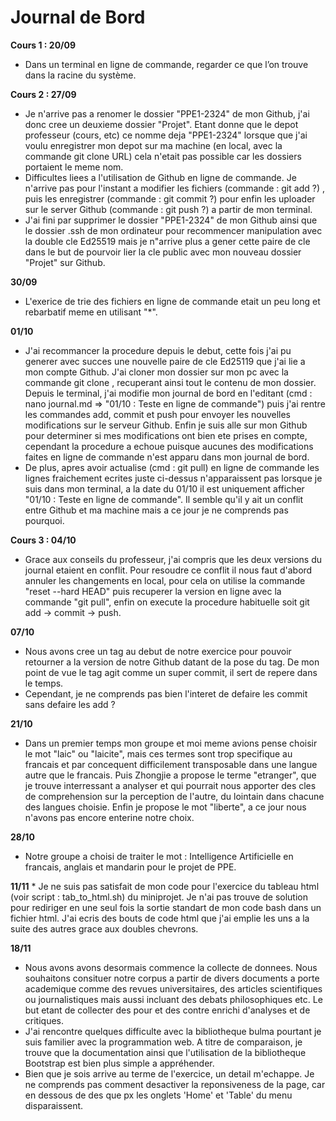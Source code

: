 # Journal de Bord

**Cours 1 : 20/09**
* Dans un terminal en ligne de commande, regarder ce que l’on trouve dans la racine du système.

**Cours 2 : 27/09** 
* Je n'arrive pas a renomer le dossier "PPE1-2324" de mon Github, j'ai donc cree 
un deuxieme dossier "Projet". Etant donne que le depot professeur (cours, etc) ce nomme deja 
"PPE1-2324" lorsque que j'ai voulu enregistrer mon depot sur ma machine (en local, avec la 
commande git clone URL) cela n'etait pas possible car les dossiers portaient le meme nom. 
* Difficultes liees a l'utilisation de Github en ligne de commande. Je n'arrive pas pour l'instant a modifier les fichiers (commande : git add ?) , puis les enregistrer (commande : git commit ?) pour enfin les uploader sur le server Github (commande : git push ?) a partir de mon terminal. 
* J'ai fini par supprimer le dossier "PPE1-2324" de mon Github ainsi que le dossier .ssh de mon ordinateur pour recommencer manipulation avec la double cle Ed25519 mais je n"arrive plus a gener cette paire de cle dans le but de pourvoir lier la cle public avec mon nouveau dossier "Projet" sur Github.

**30/09** 
* L'exerice de trie des fichiers en ligne de commande etait un peu long et rebarbatif 
meme en utilisant "*".

**01/10** 
* J'ai recommancer la procedure depuis le debut, cette fois j'ai pu generer avec succes une 
nouvelle paire de cle Ed25119 que j'ai lie a mon compte Github. J'ai cloner mon dossier sur mon pc avec la commande git clone <URL SSH>, recuperant ainsi tout le contenu de mon dossier. Depuis le terminal, j'ai modifie mon journal de bord en l'editant (cmd : nano journal.md => "01/10 : Teste en ligne de commande") puis j'ai rentre les commandes add, commit et push pour envoyer les nouvelles modifications sur le serveur Github. Enfin je suis alle sur mon Github pour determiner si mes modifications ont bien ete prises en compte, cependant la procedure a echoue puisque 
aucunes des modifications faites en ligne de commande n'est apparu dans mon journal de bord. 
* De plus, apres avoir actualise (cmd : git pull) en ligne de commande les lignes fraichement ecrites juste ci-dessus n'apparaissent pas lorsque je suis dans mon terminal, a la date du 01/10 il est uniquement afficher "01/10 : Teste en ligne de commande". Il semble qu'il y ait un conflit entre Github et ma machine mais a ce jour je ne comprends pas pourquoi.

**Cours 3 : 04/10** 
* Grace aux conseils du professeur, j'ai compris que les deux versions du journal  etaient en conflit. Pour resoudre ce conflit il nous faut d'abord annuler les changements en 
local, pour cela on utilise la commande "reset --hard HEAD" puis recuperer la version en ligne avec la commande "git pull", enfin on execute la procedure habituelle soit git add -> commit -> push.

**07/10** 
* Nous avons cree un tag au debut de notre exercice pour pouvoir retourner a la version de notre Github datant de la pose du tag. De mon point de vue le tag agit comme un super commit, il sert de repere dans le temps. 
* Cependant, je ne comprends pas bien l'interet de defaire les commit sans defaire les add ?

**21/10** 
* Dans un premier temps mon groupe et moi meme avions pense choisir le mot "laic" ou 
"laicite", mais ces termes sont trop specifique au francais et par concequent difficilement 
transposable dans une langue autre que le francais. Puis Zhongjie a propose le terme "etranger", que je trouve interressant a analyser et qui pourrait nous apporter des cles de comprehension sur la perception de l'autre, du lointain dans chacune des langues choisie. Enfin je propose le mot "liberte", a ce jour nous n'avons pas encore enterine notre choix.

**28/10** 
* Notre groupe a choisi de traiter le mot : Intelligence Artificielle en francais, anglais et mandarin pour le projet de PPE.

**11/11** * Je ne suis pas satisfait de mon code pour l'exercice du tableau html (voir script : tab_to_html.sh) du miniprojet. Je n'ai pas trouve de solution pour rediriger en une seul fois la sortie standart de mon code bash dans un fichier html. J'ai ecris des bouts de code html que j'ai emplie les uns a la suite des autres grace aux doubles chevrons.

**18/11**
* Nous avons avons desormais commence la collecte de donnees. Nous souhaitons consituer notre corpus a partir de divers documents a porte academique comme des revues universitaires, des articles scientifiques ou journalistiques mais aussi incluant des debats philosophiques etc. Le but etant de collecter des pour et des contre enrichi d'analyses et de critiques.
* J'ai rencontre quelques difficulte avec la bibliotheque bulma pourtant je suis familier avec la programmation web. A titre de comparaison, je trouve que la documentation ainsi que l'utilisation de la bibliotheque Bootstrap est bien plus simple a appréhender.
* Bien que je sois arrive au terme de l'exercice, un detail m'echappe. Je ne comprends pas comment desactiver la reponsiveness de la page, car en dessous de des que px les onglets 'Home' et 'Table' du menu disparaissent.